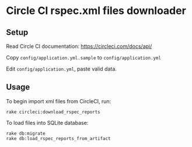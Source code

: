 # Circle CI rspec.xml files downloader

## Setup
Read Circle CI documentation: https://circleci.com/docs/api/

Copy `config/application.yml.sample` to `config/application.yml`

Edit `config/application.yml`, paste valid data.

## Usage

To begin import xml files from CircleCI, run:
```
rake circleci:download_rspec_reports
``` 

To load files into SQLite database:
```
rake db:migrate
rake db:load_rspec_reports_from_artifact
```